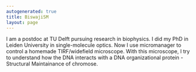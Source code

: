 ```yaml
---
autogenerated: true
title: BiswajiSM
layout: page
---
```


I am a postdoc at TU Delft pursuing research in biophysics. I did my PhD
in Leiden University in single-molecule optics. Now I use micromanager
to control a homemade TIRF/widefield microscope. With this microscope, I
try to understand how the DNA interacts with a DNA organizational
protein - Structural Maintainance of chromose.

